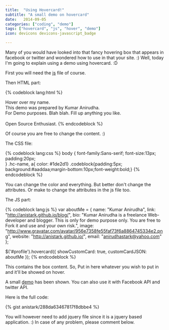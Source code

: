 ```yaml
---
title:  "Using Hovercard!"
subtitle: "A small demo on hovercard"
date:   2014-09-05
categories: ["coding", "demo"]
tags: ["hovercard", "js", "hover", "demo"]
icon: devicons devicons-javascript_badge

---
```

Many of you would have looked into that fancy hovering box that appears in facebook or twitter and wondered how to use in that your site. :) Well, today I'm going to explain using a demo using hovercard. :D


First you will need the [js][hovercardjs] file of course.

Then HTML part:

{% codeblock lang:html %}
<div class="codeblock">Hover over my name.</div>
This demo was prepared by <label id="profile">Kumar Anirudha</label>.<br />
For Demo purposes. Blah blah. Fill up anything you like.<br /><br />Open Source Enthusiast. 
{% endcodeblock %}

Of course you are free to change the content. :) 

The CSS file:

{% codeblock lang:css %}
body
{
    font-family:Sans-serif;
    font-size:13px;
    padding:20px;    
}
.hc-name, a{ color: #1de2d1}
.codeblock{padding:5px; background:#aaddaa;margin-bottom:10px;font-weight:bold;}
{% endcodeblock %}

You can change the color and everything. But better don't change the attributes. Or make to change the attributes in the js file too.

The JS part:

{% codeblock lang:js %}
var aboutMe = {
    name: "Kumar Anirudha",
    link: "http://anistark.github.io/blog/",
    bio: "Kumar Anirudha is a freelance Web-developer and blogger. This is only for demo purpose only. You are free to Fork it and use and your own risk.",
    image: "http://www.gravatar.com/avatar/956e7358fe55faf73f6a8864745334e2.png",
    website: "http://anistark.github.io/",
    email: "anirudhastark@yahoo.com"
};

$('#profile').hovercard({
    showCustomCard: true, 
    customCardJSON: aboutMe
});
{% endcodeblock %}

This contains the box content. So, Put in here whatever you wish to put in and it'll be showed on hover.

A small [demo][demohovercard] has been shown.
You can also use it with Facebook API and twitter API. 

Here is the full code:

{% gist anistark/288da63467817f8dbbe4 %}

You will however need to add jquery file since it is a jquery based application. :) In case of any problem, please comment below. 



[hovercardjs]: https://raw.githubusercontent.com/anistark/demo/master/hovercard/jquery.hovercard.min.js
[demohovercard]: http://anistark.github.io/demo/hovercard/
